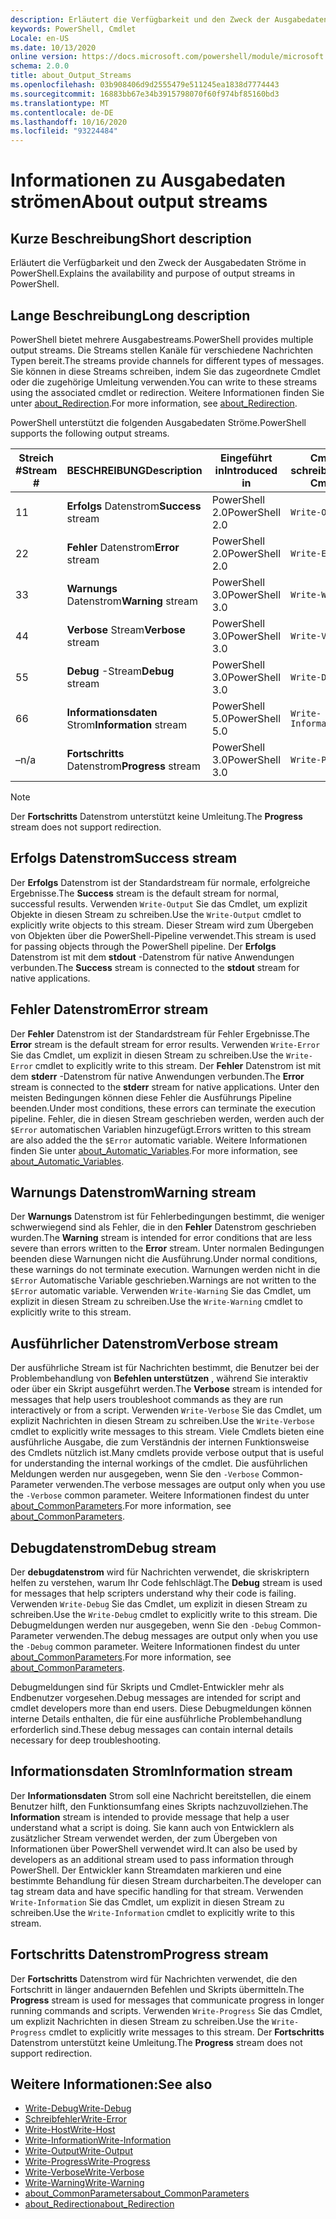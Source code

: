 ```yaml
---
description: Erläutert die Verfügbarkeit und den Zweck der Ausgabedaten Ströme in PowerShell.
keywords: PowerShell, Cmdlet
Locale: en-US
ms.date: 10/13/2020
online version: https://docs.microsoft.com/powershell/module/microsoft.powershell.core/about/about_output_streams?view=powershell-7.1&WT.mc_id=ps-gethelp
schema: 2.0.0
title: about_Output_Streams
ms.openlocfilehash: 03b908406d9d2555479e511245ea1838d7774443
ms.sourcegitcommit: 16883bb67e34b3915798070f60f974bf85160bd3
ms.translationtype: MT
ms.contentlocale: de-DE
ms.lasthandoff: 10/16/2020
ms.locfileid: "93224484"
---
```

# <a name="about-output-streams"></a><span data-ttu-id="35e25-104">Informationen zu Ausgabedaten strömen</span><span class="sxs-lookup"><span data-stu-id="35e25-104">About output streams</span></span>

## <a name="short-description"></a><span data-ttu-id="35e25-105">Kurze Beschreibung</span><span class="sxs-lookup"><span data-stu-id="35e25-105">Short description</span></span>
<span data-ttu-id="35e25-106">Erläutert die Verfügbarkeit und den Zweck der Ausgabedaten Ströme in PowerShell.</span><span class="sxs-lookup"><span data-stu-id="35e25-106">Explains the availability and purpose of output streams in PowerShell.</span></span>

## <a name="long-description"></a><span data-ttu-id="35e25-107">Lange Beschreibung</span><span class="sxs-lookup"><span data-stu-id="35e25-107">Long description</span></span>

<span data-ttu-id="35e25-108">PowerShell bietet mehrere Ausgabestreams.</span><span class="sxs-lookup"><span data-stu-id="35e25-108">PowerShell provides multiple output streams.</span></span> <span data-ttu-id="35e25-109">Die Streams stellen Kanäle für verschiedene Nachrichten Typen bereit.</span><span class="sxs-lookup"><span data-stu-id="35e25-109">The streams provide channels for different types of messages.</span></span> <span data-ttu-id="35e25-110">Sie können in diese Streams schreiben, indem Sie das zugeordnete Cmdlet oder die zugehörige Umleitung verwenden.</span><span class="sxs-lookup"><span data-stu-id="35e25-110">You can write to these streams using the associated cmdlet or redirection.</span></span> <span data-ttu-id="35e25-111">Weitere Informationen finden Sie unter [about_Redirection](about_Redirection.md).</span><span class="sxs-lookup"><span data-stu-id="35e25-111">For more information, see [about_Redirection](about_Redirection.md).</span></span>

<span data-ttu-id="35e25-112">PowerShell unterstützt die folgenden Ausgabedaten Ströme.</span><span class="sxs-lookup"><span data-stu-id="35e25-112">PowerShell supports the following output streams.</span></span>

| <span data-ttu-id="35e25-113">Streich #</span><span class="sxs-lookup"><span data-stu-id="35e25-113">Stream #</span></span> |      <span data-ttu-id="35e25-114">BESCHREIBUNG</span><span class="sxs-lookup"><span data-stu-id="35e25-114">Description</span></span>       | <span data-ttu-id="35e25-115">Eingeführt in</span><span class="sxs-lookup"><span data-stu-id="35e25-115">Introduced in</span></span>  |    <span data-ttu-id="35e25-116">Cmdlet schreiben</span><span class="sxs-lookup"><span data-stu-id="35e25-116">Write Cmdlet</span></span>     |
| -------- | ---------------------- | -------------- | ------------------- |
| <span data-ttu-id="35e25-117">1</span><span class="sxs-lookup"><span data-stu-id="35e25-117">1</span></span>        | <span data-ttu-id="35e25-118">**Erfolgs** Datenstrom</span><span class="sxs-lookup"><span data-stu-id="35e25-118">**Success** stream</span></span>     | <span data-ttu-id="35e25-119">PowerShell 2.0</span><span class="sxs-lookup"><span data-stu-id="35e25-119">PowerShell 2.0</span></span> | `Write-Output`      |
| <span data-ttu-id="35e25-120">2</span><span class="sxs-lookup"><span data-stu-id="35e25-120">2</span></span>        | <span data-ttu-id="35e25-121">**Fehler** Datenstrom</span><span class="sxs-lookup"><span data-stu-id="35e25-121">**Error** stream</span></span>       | <span data-ttu-id="35e25-122">PowerShell 2.0</span><span class="sxs-lookup"><span data-stu-id="35e25-122">PowerShell 2.0</span></span> | `Write-Error`       |
| <span data-ttu-id="35e25-123">3</span><span class="sxs-lookup"><span data-stu-id="35e25-123">3</span></span>        | <span data-ttu-id="35e25-124">**Warnungs** Datenstrom</span><span class="sxs-lookup"><span data-stu-id="35e25-124">**Warning** stream</span></span>     | <span data-ttu-id="35e25-125">PowerShell 3.0</span><span class="sxs-lookup"><span data-stu-id="35e25-125">PowerShell 3.0</span></span> | `Write-Warning`     |
| <span data-ttu-id="35e25-126">4</span><span class="sxs-lookup"><span data-stu-id="35e25-126">4</span></span>        | <span data-ttu-id="35e25-127">**Verbose** Stream</span><span class="sxs-lookup"><span data-stu-id="35e25-127">**Verbose** stream</span></span>     | <span data-ttu-id="35e25-128">PowerShell 3.0</span><span class="sxs-lookup"><span data-stu-id="35e25-128">PowerShell 3.0</span></span> | `Write-Verbose`     |
| <span data-ttu-id="35e25-129">5</span><span class="sxs-lookup"><span data-stu-id="35e25-129">5</span></span>        | <span data-ttu-id="35e25-130">**Debug** -Stream</span><span class="sxs-lookup"><span data-stu-id="35e25-130">**Debug** stream</span></span>       | <span data-ttu-id="35e25-131">PowerShell 3.0</span><span class="sxs-lookup"><span data-stu-id="35e25-131">PowerShell 3.0</span></span> | `Write-Debug`       |
| <span data-ttu-id="35e25-132">6</span><span class="sxs-lookup"><span data-stu-id="35e25-132">6</span></span>        | <span data-ttu-id="35e25-133">**Informationsdaten** Strom</span><span class="sxs-lookup"><span data-stu-id="35e25-133">**Information** stream</span></span> | <span data-ttu-id="35e25-134">PowerShell 5.0</span><span class="sxs-lookup"><span data-stu-id="35e25-134">PowerShell 5.0</span></span> | `Write-Information` |
| <span data-ttu-id="35e25-135">–</span><span class="sxs-lookup"><span data-stu-id="35e25-135">n/a</span></span>      | <span data-ttu-id="35e25-136">**Fortschritts** Datenstrom</span><span class="sxs-lookup"><span data-stu-id="35e25-136">**Progress** stream</span></span>    | <span data-ttu-id="35e25-137">PowerShell 3.0</span><span class="sxs-lookup"><span data-stu-id="35e25-137">PowerShell 3.0</span></span> | `Write-Progress`    |

> [!NOTE]
> <span data-ttu-id="35e25-138">Der **Fortschritts** Datenstrom unterstützt keine Umleitung.</span><span class="sxs-lookup"><span data-stu-id="35e25-138">The **Progress** stream does not support redirection.</span></span>

## <a name="success-stream"></a><span data-ttu-id="35e25-139">Erfolgs Datenstrom</span><span class="sxs-lookup"><span data-stu-id="35e25-139">Success stream</span></span>

<span data-ttu-id="35e25-140">Der **Erfolgs** Datenstrom ist der Standardstream für normale, erfolgreiche Ergebnisse.</span><span class="sxs-lookup"><span data-stu-id="35e25-140">The **Success** stream is the default stream for normal, successful results.</span></span>
<span data-ttu-id="35e25-141">Verwenden `Write-Output` Sie das Cmdlet, um explizit Objekte in diesen Stream zu schreiben.</span><span class="sxs-lookup"><span data-stu-id="35e25-141">Use the `Write-Output` cmdlet to explicitly write objects to this stream.</span></span> <span data-ttu-id="35e25-142">Dieser Stream wird zum Übergeben von Objekten über die PowerShell-Pipeline verwendet.</span><span class="sxs-lookup"><span data-stu-id="35e25-142">This stream is used for passing objects through the PowerShell pipeline.</span></span> <span data-ttu-id="35e25-143">Der **Erfolgs** Datenstrom ist mit dem **stdout** -Datenstrom für native Anwendungen verbunden.</span><span class="sxs-lookup"><span data-stu-id="35e25-143">The **Success** stream is connected to the **stdout** stream for native applications.</span></span>

## <a name="error-stream"></a><span data-ttu-id="35e25-144">Fehler Datenstrom</span><span class="sxs-lookup"><span data-stu-id="35e25-144">Error stream</span></span>

<span data-ttu-id="35e25-145">Der **Fehler** Datenstrom ist der Standardstream für Fehler Ergebnisse.</span><span class="sxs-lookup"><span data-stu-id="35e25-145">The **Error** stream is the default stream for error results.</span></span> <span data-ttu-id="35e25-146">Verwenden `Write-Error` Sie das Cmdlet, um explizit in diesen Stream zu schreiben.</span><span class="sxs-lookup"><span data-stu-id="35e25-146">Use the `Write-Error` cmdlet to explicitly write to this stream.</span></span> <span data-ttu-id="35e25-147">Der **Fehler** Datenstrom ist mit dem **stderr** -Datenstrom für native Anwendungen verbunden.</span><span class="sxs-lookup"><span data-stu-id="35e25-147">The **Error** stream is connected to the **stderr** stream for native applications.</span></span> <span data-ttu-id="35e25-148">Unter den meisten Bedingungen können diese Fehler die Ausführungs Pipeline beenden.</span><span class="sxs-lookup"><span data-stu-id="35e25-148">Under most conditions, these errors can terminate the execution pipeline.</span></span> <span data-ttu-id="35e25-149">Fehler, die in diesen Stream geschrieben werden, werden auch der `$Error` automatischen Variablen hinzugefügt.</span><span class="sxs-lookup"><span data-stu-id="35e25-149">Errors written to this stream are also added the the `$Error` automatic variable.</span></span> <span data-ttu-id="35e25-150">Weitere Informationen finden Sie unter [about_Automatic_Variables](about_Automatic_Variables.md).</span><span class="sxs-lookup"><span data-stu-id="35e25-150">For more information, see [about_Automatic_Variables](about_Automatic_Variables.md).</span></span>

## <a name="warning-stream"></a><span data-ttu-id="35e25-151">Warnungs Datenstrom</span><span class="sxs-lookup"><span data-stu-id="35e25-151">Warning stream</span></span>

<span data-ttu-id="35e25-152">Der **Warnungs** Datenstrom ist für Fehlerbedingungen bestimmt, die weniger schwerwiegend sind als Fehler, die in den **Fehler** Datenstrom geschrieben wurden.</span><span class="sxs-lookup"><span data-stu-id="35e25-152">The **Warning** stream is intended for error conditions that are less severe than errors written to the **Error** stream.</span></span> <span data-ttu-id="35e25-153">Unter normalen Bedingungen beenden diese Warnungen nicht die Ausführung.</span><span class="sxs-lookup"><span data-stu-id="35e25-153">Under normal conditions, these warnings do not terminate execution.</span></span> <span data-ttu-id="35e25-154">Warnungen werden nicht in die `$Error` Automatische Variable geschrieben.</span><span class="sxs-lookup"><span data-stu-id="35e25-154">Warnings are not written to the `$Error` automatic variable.</span></span> <span data-ttu-id="35e25-155">Verwenden `Write-Warning` Sie das Cmdlet, um explizit in diesen Stream zu schreiben.</span><span class="sxs-lookup"><span data-stu-id="35e25-155">Use the `Write-Warning` cmdlet to explicitly write to this stream.</span></span>

## <a name="verbose-stream"></a><span data-ttu-id="35e25-156">Ausführlicher Datenstrom</span><span class="sxs-lookup"><span data-stu-id="35e25-156">Verbose stream</span></span>

<span data-ttu-id="35e25-157">Der ausführliche Stream ist für Nachrichten bestimmt, die Benutzer bei der Problembehandlung von **Befehlen unterstützen** , während Sie interaktiv oder über ein Skript ausgeführt werden.</span><span class="sxs-lookup"><span data-stu-id="35e25-157">The **Verbose** stream is intended for messages that help users troubleshoot commands as they are run interactively or from a script.</span></span> <span data-ttu-id="35e25-158">Verwenden `Write-Verbose` Sie das Cmdlet, um explizit Nachrichten in diesen Stream zu schreiben.</span><span class="sxs-lookup"><span data-stu-id="35e25-158">Use the `Write-Verbose` cmdlet to explicitly write messages to this stream.</span></span> <span data-ttu-id="35e25-159">Viele Cmdlets bieten eine ausführliche Ausgabe, die zum Verständnis der internen Funktionsweise des Cmdlets nützlich ist.</span><span class="sxs-lookup"><span data-stu-id="35e25-159">Many cmdlets provide verbose output that is useful for understanding the internal workings of the cmdlet.</span></span> <span data-ttu-id="35e25-160">Die ausführlichen Meldungen werden nur ausgegeben, wenn Sie den `-Verbose` Common-Parameter verwenden.</span><span class="sxs-lookup"><span data-stu-id="35e25-160">The verbose messages are output only when you use the `-Verbose` common parameter.</span></span> <span data-ttu-id="35e25-161">Weitere Informationen findest du unter [about_CommonParameters](about_CommonParameters.md).</span><span class="sxs-lookup"><span data-stu-id="35e25-161">For more information, see [about_CommonParameters](about_CommonParameters.md).</span></span>

## <a name="debug-stream"></a><span data-ttu-id="35e25-162">Debugdatenstrom</span><span class="sxs-lookup"><span data-stu-id="35e25-162">Debug stream</span></span>

<span data-ttu-id="35e25-163">Der **debugdatenstrom** wird für Nachrichten verwendet, die skriskriptern helfen zu verstehen, warum Ihr Code fehlschlägt.</span><span class="sxs-lookup"><span data-stu-id="35e25-163">The **Debug** stream is used for messages that help scripters understand why their code is failing.</span></span> <span data-ttu-id="35e25-164">Verwenden `Write-Debug` Sie das Cmdlet, um explizit in diesen Stream zu schreiben.</span><span class="sxs-lookup"><span data-stu-id="35e25-164">Use the `Write-Debug` cmdlet to explicitly write to this stream.</span></span> <span data-ttu-id="35e25-165">Die Debugmeldungen werden nur ausgegeben, wenn Sie den `-Debug` Common-Parameter verwenden.</span><span class="sxs-lookup"><span data-stu-id="35e25-165">The debug messages are output only when you use the `-Debug` common parameter.</span></span> <span data-ttu-id="35e25-166">Weitere Informationen findest du unter [about_CommonParameters](about_CommonParameters.md).</span><span class="sxs-lookup"><span data-stu-id="35e25-166">For more information, see [about_CommonParameters](about_CommonParameters.md).</span></span>

<span data-ttu-id="35e25-167">Debugmeldungen sind für Skripts und Cmdlet-Entwickler mehr als Endbenutzer vorgesehen.</span><span class="sxs-lookup"><span data-stu-id="35e25-167">Debug messages are intended for script and cmdlet developers more than end users.</span></span> <span data-ttu-id="35e25-168">Diese Debugmeldungen können interne Details enthalten, die für eine ausführliche Problembehandlung erforderlich sind.</span><span class="sxs-lookup"><span data-stu-id="35e25-168">These debug messages can contain internal details necessary for deep troubleshooting.</span></span>

## <a name="information-stream"></a><span data-ttu-id="35e25-169">Informationsdaten Strom</span><span class="sxs-lookup"><span data-stu-id="35e25-169">Information stream</span></span>

<span data-ttu-id="35e25-170">Der **Informationsdaten** Strom soll eine Nachricht bereitstellen, die einem Benutzer hilft, den Funktionsumfang eines Skripts nachzuvollziehen.</span><span class="sxs-lookup"><span data-stu-id="35e25-170">The **Information** stream is intended to provide message that help a user understand what a script is doing.</span></span> <span data-ttu-id="35e25-171">Sie kann auch von Entwicklern als zusätzlicher Stream verwendet werden, der zum Übergeben von Informationen über PowerShell verwendet wird.</span><span class="sxs-lookup"><span data-stu-id="35e25-171">It can also be used by developers as an additional stream used to pass information through PowerShell.</span></span> <span data-ttu-id="35e25-172">Der Entwickler kann Streamdaten markieren und eine bestimmte Behandlung für diesen Stream durcharbeiten.</span><span class="sxs-lookup"><span data-stu-id="35e25-172">The developer can tag stream data and have specific handling for that stream.</span></span> <span data-ttu-id="35e25-173">Verwenden `Write-Information` Sie das Cmdlet, um explizit in diesen Stream zu schreiben.</span><span class="sxs-lookup"><span data-stu-id="35e25-173">Use the `Write-Information` cmdlet to explicitly write to this stream.</span></span>

## <a name="progress-stream"></a><span data-ttu-id="35e25-174">Fortschritts Datenstrom</span><span class="sxs-lookup"><span data-stu-id="35e25-174">Progress stream</span></span>

<span data-ttu-id="35e25-175">Der **Fortschritts** Datenstrom wird für Nachrichten verwendet, die den Fortschritt in länger andauernden Befehlen und Skripts übermitteln.</span><span class="sxs-lookup"><span data-stu-id="35e25-175">The **Progress** stream is used for messages that communicate progress in longer running commands and scripts.</span></span> <span data-ttu-id="35e25-176">Verwenden `Write-Progress` Sie das Cmdlet, um explizit Nachrichten in diesen Stream zu schreiben.</span><span class="sxs-lookup"><span data-stu-id="35e25-176">Use the `Write-Progress` cmdlet to explicitly write messages to this stream.</span></span> <span data-ttu-id="35e25-177">Der **Fortschritts** Datenstrom unterstützt keine Umleitung.</span><span class="sxs-lookup"><span data-stu-id="35e25-177">The **Progress** stream does not support redirection.</span></span>

## <a name="see-also"></a><span data-ttu-id="35e25-178">Weitere Informationen:</span><span class="sxs-lookup"><span data-stu-id="35e25-178">See also</span></span>

- [<span data-ttu-id="35e25-179">Write-Debug</span><span class="sxs-lookup"><span data-stu-id="35e25-179">Write-Debug</span></span>](xref:Microsoft.PowerShell.Utility.Write-Debug)
- [<span data-ttu-id="35e25-180">Schreibfehler</span><span class="sxs-lookup"><span data-stu-id="35e25-180">Write-Error</span></span>](xref:Microsoft.PowerShell.Utility.Write-Error)
- [<span data-ttu-id="35e25-181">Write-Host</span><span class="sxs-lookup"><span data-stu-id="35e25-181">Write-Host</span></span>](xref:Microsoft.PowerShell.Utility.Write-Host)
- [<span data-ttu-id="35e25-182">Write-Information</span><span class="sxs-lookup"><span data-stu-id="35e25-182">Write-Information</span></span>](xref:Microsoft.PowerShell.Utility.Write-Information)
- [<span data-ttu-id="35e25-183">Write-Output</span><span class="sxs-lookup"><span data-stu-id="35e25-183">Write-Output</span></span>](xref:Microsoft.PowerShell.Utility.Write-Output)
- [<span data-ttu-id="35e25-184">Write-Progress</span><span class="sxs-lookup"><span data-stu-id="35e25-184">Write-Progress</span></span>](xref:Microsoft.PowerShell.Utility.Write-Progress)
- [<span data-ttu-id="35e25-185">Write-Verbose</span><span class="sxs-lookup"><span data-stu-id="35e25-185">Write-Verbose</span></span>](xref:Microsoft.PowerShell.Utility.Write-Verbose)
- [<span data-ttu-id="35e25-186">Write-Warning</span><span class="sxs-lookup"><span data-stu-id="35e25-186">Write-Warning</span></span>](xref:Microsoft.PowerShell.Utility.Write-Warning)
- [<span data-ttu-id="35e25-187">about_CommonParameters</span><span class="sxs-lookup"><span data-stu-id="35e25-187">about_CommonParameters</span></span>](about_CommonParameters.md)
- [<span data-ttu-id="35e25-188">about_Redirection</span><span class="sxs-lookup"><span data-stu-id="35e25-188">about_Redirection</span></span>](about_Redirection.md)
